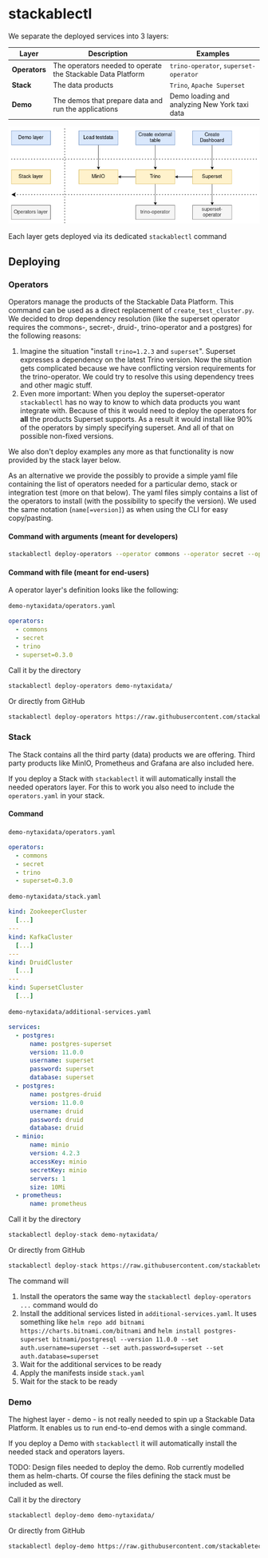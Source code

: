 # stackablectl

We separate the deployed services into 3 layers:

| Layer         | Description                                                 | Examples                                      |
|---------------|-------------------------------------------------------------|-----------------------------------------------|
| **Operators** | The operators needed to operate the Stackable Data Platform | `trino-operator`, `superset-operator`         |
| **Stack**     | The data products                                           | `Trino`, `Apache Superset`                    |
| **Demo**      | The demos that prepare data and run the applications        | Demo loading and analyzing New York taxi data |

![](docs/images/layers.png)

Each layer gets deployed via its dedicated `stackablectl` command

## Deploying
### Operators
Operators manage the products of the Stackable Data Platform.
This command can be used as a direct replacement of `create_test_cluster.py`.
We decided to drop dependency resolution (like the superset operator requires the commons-, secret-, druid-, trino-operator and a postgres) for the following reasons:
1. Imagine the situation "install `trino=1.2.3` and `superset`". Superset expresses a dependency on the latest Trino version.
Now the situation gets complicated because we have conflicting version requirements for the trino-operator.
We could try to resolve this using dependency trees and other magic stuff.
2. Even more important: When you deploy the superset-operator `stackablectl` has no way to know to which data products you want integrate with.
Because of this it would need to deploy the operators for **all** the products Superset supports.
As a result it would install like 90% of the operators by simply specifying superset.
And all of that on possible non-fixed versions.

We also don't deploy examples any more as that functionality is now provided by the stack layer below.

As an alternative we provide the possibly to provide a simple yaml file containing the list of operators needed for a particular demo, stack or integration test (more on that below).
The yaml files simply contains a list of the operators to install (with the possibility to specify the version).
We used the same notation (`name[=version]`) as when using the CLI for easy copy/pasting.

#### Command with arguments (meant for developers)
```bash
stackablectl deploy-operators --operator commons --operator secret --operator trino --operator superset=0.3.0
```

#### Command with file (meant for end-users)
A operator layer's definition looks like the following:

`demo-nytaxidata/operators.yaml`
```yaml
operators:
  - commons
  - secret
  - trino
  - superset=0.3.0
```
Call it by the directory
```bash
stackablectl deploy-operators demo-nytaxidata/
```
Or directly from GitHub
```bash
stackablectl deploy-operators https://raw.githubusercontent.com/stackabletech/demos/main/demo-nytaxidata/
```

### Stack
The Stack contains all the third party (data) products we are offering.
Third party products like MinIO, Prometheus and Grafana are also included here.

If you deploy a Stack with `stackablectl` it will automatically install the needed operators layer.
For this to work you also need to include the `operators.yaml` in your stack.

#### Command
`demo-nytaxidata/operators.yaml`
```yaml
operators:
  - commons
  - secret
  - trino
  - superset=0.3.0
```

`demo-nytaxidata/stack.yaml`
```yaml
kind: ZookeeperCluster
  [...]
---
kind: KafkaCluster
  [...]
---
kind: DruidCluster
  [...]
---
kind: SupersetCluster
  [...]
```

`demo-nytaxidata/additional-services.yaml`
```yaml
services:
  - postgres:
      name: postgres-superset
      version: 11.0.0
      username: superset
      password: superset
      database: superset
  - postgres:
      name: postgres-druid
      version: 11.0.0
      username: druid
      password: druid
      database: druid
  - minio:
      name: minio
      version: 4.2.3
      accessKey: minio
      secretKey: minio
      servers: 1
      size: 10Mi
  - prometheus:
      name: prometheus
```

Call it by the directory
```bash
stackablectl deploy-stack demo-nytaxidata/
```
Or directly from GitHub
```bash
stackablectl deploy-stack https://raw.githubusercontent.com/stackabletech/demos/main/demo-nytaxidata/
```

The command will
1. Install the operators the same way the `stackablectl deploy-operators ...` command would do
2. Install the additional services listed in `additional-services.yaml`. It uses something like
`helm repo add bitnami https://charts.bitnami.com/bitnami` and
`helm install postgres-superset bitnami/postgresql --version 11.0.0 --set auth.username=superset --set auth.password=superset --set auth.database=superset`
4. Wait for the additional services to be ready
5. Apply the manifests inside `stack.yaml`
6. Wait for the stack to be ready

### Demo
The highest layer - demo - is not really needed to spin up a Stackable Data Platform.
It enables us to run end-to-end demos with a single command.

If you deploy a Demo with `stackablectl` it will automatically install the needed stack and operators layers. 

TODO: Design files needed to deploy the demo.
Rob currently modelled them as helm-charts.
Of course the files defining the stack must be included as well.

Call it by the directory
```bash
stackablectl deploy-demo demo-nytaxidata/
```
Or directly from GitHub
```bash
stackablectl deploy-demo https://raw.githubusercontent.com/stackabletech/demos/main/demo-nytaxidata/
```

